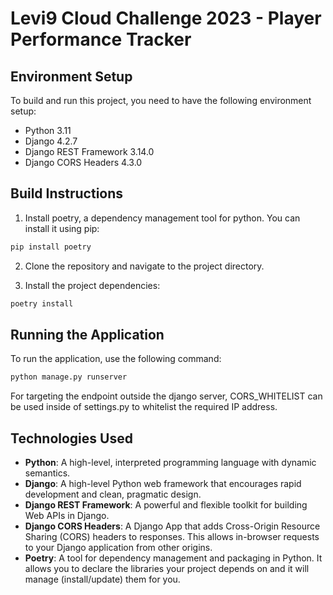 # Levi9 Cloud Challenge 2023 - Player Performance Tracker

## Environment Setup

To build and run this project, you need to have the following environment setup:

- Python 3.11
- Django 4.2.7
- Django REST Framework 3.14.0
- Django CORS Headers 4.3.0

## Build Instructions

1. Install poetry, a dependency management tool for python. You can install it using pip:

```bash
pip install poetry
```

2. Clone the repository and navigate to the project directory.

3. Install the project dependencies:

```bash
poetry install
```

## Running the Application

To run the application, use the following command:

```bash
python manage.py runserver
```

For targeting the endpoint outside the django server, CORS_WHITELIST can be used inside of settings.py to whitelist the required IP address.

## Technologies Used

- **Python**: A high-level, interpreted programming language with dynamic semantics.
- **Django**: A high-level Python web framework that encourages rapid development and clean, pragmatic design.
- **Django REST Framework**: A powerful and flexible toolkit for building Web APIs in Django.
- **Django CORS Headers**: A Django App that adds Cross-Origin Resource Sharing (CORS) headers to responses. This allows in-browser requests to your Django application from other origins.
- **Poetry**: A tool for dependency management and packaging in Python. It allows you to declare the libraries your project depends on and it will manage (install/update) them for you.